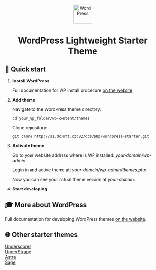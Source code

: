 <p align="center">
  <a href="https://wordpress.org/">
    <img alt="WordPress" src="https://upload.wikimedia.org/wikipedia/commons/thumb/9/98/WordPress_blue_logo.svg/1024px-WordPress_blue_logo.svg.png" width="60" />
  </a>
</p>
<h1 align="center">
  WordPress Lightweight Starter Theme
</h1>

## 🚀 Quick start

1.  **Install WordPress**

    Full documentation for WP install procedure [on the website](https://wordpress.org/support/article/how-to-install-wordpress/).

2.  **Add theme**

    Navigate to the WordPress theme directory:

    ```shell
    cd your_wp_folder/wp-content/themes
    ```

    Clone repository:

    ```shell
    git clone http://s1.dcsoft.cz:82/dcs/php/wordpress-starter.git
    ```

3.  **Activate theme**

    Go to your website address where is WP installed: _your-domain/wp-admin_.

    Login in and active theme at: _your-domain/wp-admin/themes.php_.

    Now you can see your actual theme version at _your-domain_.

4.  **Start developing**

## 🎓 More about WordPress

Full documentation for developing WordPress themes [on the website](https://developer.wordpress.org/).

## 🌐 Other starter themes

[Underscores](https://underscores.me/)<br>
[UnderStrape](https://understrap.com/)<br>
[Astra](https://wpastra.com/)<br>
[Sage](https://roots.io/sage/)
